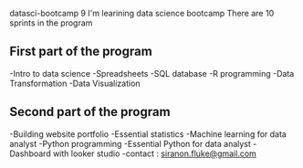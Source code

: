  datasci-bootcamp 9
 I'm learining data science bootcamp There are 10 sprints in the program
 
## First part of the program

-Intro to data science
-Spreadsheets
-SQL database
-R programming 
-Data Transformation 
-Data Visualization 

## Second part of the program

-Building website portfolio
-Essential statistics
-Machine learning for data analyst
-Python programming
-Essential Python for data analyst
-Dashboard with looker studio
-contact : siranon.fluke@gmail.com
